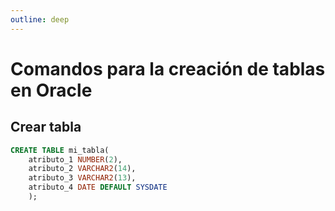 ```yaml
---
outline: deep
---
```


# Comandos para la creación de tablas en Oracle

## Crear tabla

```sql
CREATE TABLE mi_tabla(
    atributo_1 NUMBER(2),
    atributo_2 VARCHAR2(14),
    atributo_3 VARCHAR2(13),
    atributo_4 DATE DEFAULT SYSDATE
    );
```
